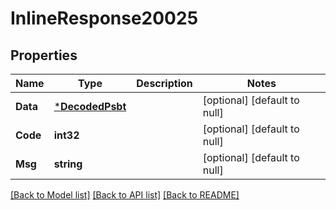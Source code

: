 # InlineResponse20025

## Properties
Name | Type | Description | Notes
------------ | ------------- | ------------- | -------------
**Data** | [***DecodedPsbt**](DecodedPSBT.md) |  | [optional] [default to null]
**Code** | **int32** |  | [optional] [default to null]
**Msg** | **string** |  | [optional] [default to null]

[[Back to Model list]](../README.md#documentation-for-models) [[Back to API list]](../README.md#documentation-for-api-endpoints) [[Back to README]](../README.md)

